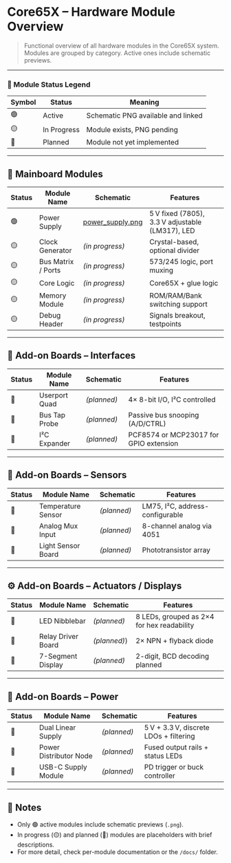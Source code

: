 # Core65X – Hardware Module Overview

> Functional overview of all hardware modules in the Core65X system.  
> Modules are grouped by category. Active ones include schematic previews.

---

### 🔖 Module Status Legend

| Symbol | Status        | Meaning                              |
|--------|---------------|--------------------------------------|
| 🟢     | Active         | Schematic PNG available and linked   |
| 🟡     | In Progress    | Module exists, PNG pending           |
| 🔴     | Planned        | Module not yet implemented           |

---

## 🧠 Mainboard Modules

| Status | Module Name        | Schematic                                                     | Features                                     |
|--------|--------------------|---------------------------------------------------------------|----------------------------------------------|
| 🟢     | Power Supply        | [power_supply.png](mainboard/modules/power_supply.png)         | 5 V fixed (7805), 3.3 V adjustable (LM317), LED |
| 🟡     | Clock Generator     | _(in progress)_                                                | Crystal-based, optional divider              |
| 🟡     | Bus Matrix / Ports  | _(in progress)_                                                | 573/245 logic, port muxing                   |
| 🟡     | Core Logic          | _(in progress)_                                                | Core65X + glue logic                         |
| 🟡     | Memory Module       | _(in progress)_                                                   | ROM/RAM/Bank switching support               |
| 🟡     | Debug Header        | _(in progress)_                                               | Signals breakout, testpoints                 |

---

## 🔌 Add-on Boards – Interfaces

| Status | Module Name             | Schematic                                                   | Features                                   |
|--------|-------------------------|--------------------------------------------------------------|--------------------------------------------|
| 🔴     | Userport Quad           | _(planned)_                                                  | 4× 8-bit I/O, I²C controlled                |
| 🔴     | Bus Tap Probe           | _(planned)_                                                  | Passive bus snooping (A/D/CTRL)            |
| 🔴     | I²C Expander            | _(planned)_                                                  | PCF8574 or MCP23017 for GPIO extension     |

---

## 🧪 Add-on Boards – Sensors

| Status | Module Name             | Schematic                                                   | Features                                   |
|--------|-------------------------|--------------------------------------------------------------|--------------------------------------------|
| 🔴 | Temperature Sensor       | _(planned)_                                                   | LM75, I²C, address-configurable             |
| 🔴 | Analog Mux Input         | _(planned)_                                                  | 8-channel analog via 4051                   |
| 🔴     | Light Sensor Board       | _(planned)_                                                  | Phototransistor array                      |

---

## ⚙️ Add-on Boards – Actuators / Displays

| Status | Module Name             | Schematic                                                   | Features                                   |
|--------|-------------------------|--------------------------------------------------------------|--------------------------------------------|
| 🔴     | LED Nibblebar           | _(planned)_              | 8 LEDs, grouped as 2×4 for hex readability |
| 🔴     | Relay Driver Board      | _(planned)_)                 | 2× NPN + flyback diode                     |
| 🔴     | 7-Segment Display        | _(planned)_                                           | 2-digit, BCD decoding planned              |

---

## 🔋 Add-on Boards – Power

| Status | Module Name             | Schematic                                                   | Features                                   |
|--------|-------------------------|--------------------------------------------------------------|--------------------------------------------|
| 🔴     | Dual Linear Supply       | _(planned)_          | 5 V + 3.3 V, discrete LDOs + filtering      |
| 🔴     | Power Distributor Node   | _(planned)_       | Fused output rails + status LEDs           |
| 🔴     | USB-C Supply Module      | _(planned)_                                                  | PD trigger or buck controller              |

---

## 📘 Notes

- Only 🟢 active modules include schematic previews (`.png`).
- In progress (🟡) and planned (🔴) modules are placeholders with brief descriptions.
- For more detail, check per-module documentation or the `/docs/` folder.
